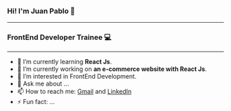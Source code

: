 ### Hi! I'm Juan Pablo 👋

---

### FrontEnd Developer Trainee 💻 

---

- 🌱 I’m currently learning **React Js**.
- 🔭 I’m currently working on **an e-commerce website with React Js**.
- 👀 I’m interested in FrontEnd Development.
- 💬 Ask me about ...
- 📫 How to reach me: [Gmail](mailto:juampiribero@gmail.com) and [LinkedIn](https://www.linkedin.com/in/juanpabloriberomazzoni/)
- ⚡ Fun fact: ...

<!--
**JuampiRibero/JuampiRibero** is a ✨ _special_ ✨ repository because its `README.md` (this file) appears on your GitHub profile.

Here are some ideas to get you started:
-->

